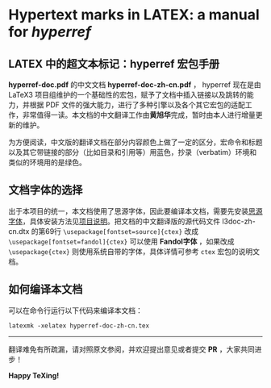 # Hypertext marks in LATEX: a manual for *hyperref*
## LATEX 中的超文本标记：hyperref 宏包手册
**hyperref-doc.pdf** 的中文文档 **hyperref-doc-zh-cn.pdf** ， hyperref 现在是由 LaTeX3 项目组维护的一个基础性的宏包，赋予了文档中插入链接以及跳转的能力，并根据 PDF 文件的强大能力，进行了多种引擎以及各个其它宏包的适配工作，非常值得一读。本文档的中文翻译工作由**黄旭华**完成，暂时由本人进行增量更新的维护。

为方便阅读，中文版的翻译文档在部分内容颜色上做了一定的区分，宏命令和标题以及其它带链接的部分（比如目录和引用等）用蓝色，抄录（verbatim）环境和类似的环境用的是绿色。

## 文档字体的选择
出于本项目的统一，本文档使用了思源字体，因此要编译本文档，需要先安装[思源字体][1]，具体安装方法见[项目说明][2]。把文档的中文翻译版的源代码文件 l3doc-zh-cn.dtx 的第69行 `\usepackage[fontset=source]{ctex}` 改成 `\usepackage[fontset=fandol]{ctex}` 可以使用 **Fandol字体** ，如果改成 `\usepackage{ctex}` 则使用系统自带的字体，具体详情可参考 `ctex` 宏包的说明文档。

## 如何编译本文档
可以在命令行运行以下代码来编译本文档：
```
latexmk -xelatex hyperref-doc-zh-cn.tex
```

---
翻译难免有所疏漏，请对照原文参阅，并欢迎提出意见或者提交 **PR** ，大家共同进步！

**Happy TeXing!**

[1]:https://texer.cn/wp-content/uploads/Source.rar
[2]:https://github.com/rockyzhz/latexdoc-chinese-translation#使用思源字体